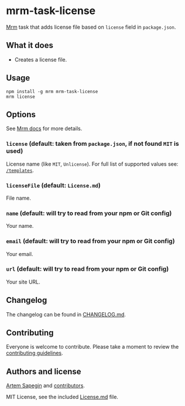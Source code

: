 # mrm-task-license

[Mrm](https://github.com/sapegin/mrm) task that adds license file based on `license` field in `package.json`.

## What it does

- Creates a license file.

## Usage

```
npm install -g mrm mrm-task-license
mrm license
```

## Options

See [Mrm docs](https://github.com/sapegin/mrm#usage) for more details.

### `license` (default: taken from `package.json`, if not found `MIT` is used)

License name (like `MIT`, `Unlicense`). For full list of supported values see: [`/templates`](./templates/).

### `licenseFile` (default: `License.md`)

File name.

### `name` (default: will try to read from your npm or Git config)

Your name.

### `email` (default: will try to read from your npm or Git config)

Your email.

### `url` (default: will try to read from your npm or Git config)

Your site URL.

## Changelog

The changelog can be found in [CHANGELOG.md](CHANGELOG.md).

## Contributing

Everyone is welcome to contribute. Please take a moment to review the [contributing guidelines](../../Contributing.md).

## Authors and license

[Artem Sapegin](https://sapegin.me) and [contributors](https://github.com/sapegin/mrm/graphs/contributors).

MIT License, see the included [License.md](License.md) file.
